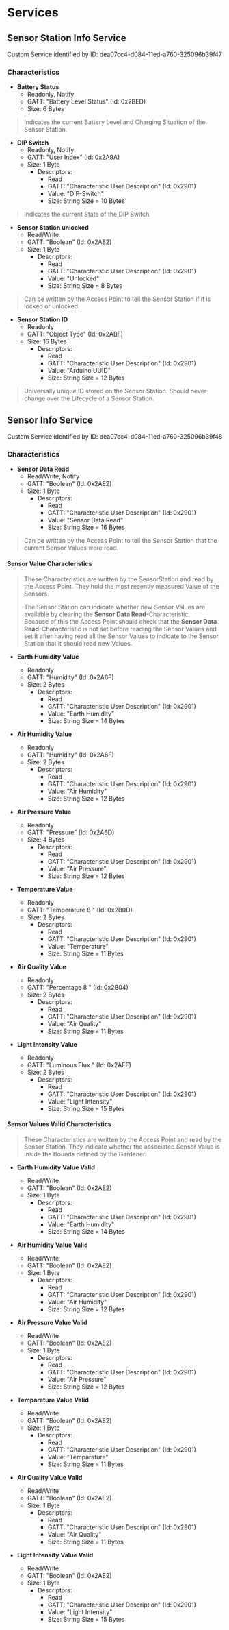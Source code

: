 
# Services

## Sensor Station Info Service

Custom Service identified by ID: dea07cc4-d084-11ed-a760-325096b39f47

### Characteristics 

- **Battery Status**
    - Readonly, Notify
    - GATT: "Battery Level Status" (Id: 0x2BED)
    - Size: 6 Bytes

> Indicates the current Battery Level and Charging Situation of the Sensor Station.

- **DIP Switch**
    - Readonly, Notify
    - GATT: "User Index" (Id: 0x2A9A)
    - Size: 1 Byte  
        - Descriptors:  
            - Read  
            - GATT: "Characteristic User Description" (Id: 0x2901)  
            - Value: "DIP-Switch"  
            - Size: String Size = 10 Bytes  

> Indicates the current State of the DIP Switch.

- **Sensor Station unlocked**
    - Read/Write
    - GATT: "Boolean" (Id: 0x2AE2)
    - Size: 1 Byte  
        - Descriptors:  
            - Read  
            - GATT: "Characteristic User Description" (Id: 0x2901)  
            - Value: "Unlocked"  
            - Size: String Size = 8 Bytes  

> Can be written by the Access Point to tell the Sensor Station 
> if it is locked or unlocked.

- **Sensor Station ID**
    - Readonly
    - GATT: "Object Type" (Id: 0x2ABF)
    - Size: 16 Bytes  
        - Descriptors:  
            - Read  
            - GATT: "Characteristic User Description" (Id: 0x2901)  
            - Value: "Arduino UUID"  
            - Size: String Size = 12 Bytes  

> Universally unique ID stored on the Sensor Station.
> Should never change over the Lifecycle of a Sensor Station. 

## Sensor Info Service

Custom Service identified by ID: dea07cc4-d084-11ed-a760-325096b39f48

### Characteristics

- **Sensor Data Read**
    - Read/Write, Notify
    - GATT: "Boolean" (Id: 0x2AE2)
    - Size: 1 Byte
        - Descriptors:  
            - Read  
            - GATT: "Characteristic User Description" (Id: 0x2901)  
            - Value: "Sensor Data Read"  
            - Size: String Size = 16 Bytes  

> Can be written by the Access Point to tell the Sensor Station 
> that the current Sensor Values were read.

#### Sensor Value Characteristics

> These Characteristics are written by the SensorStation and read by the Access Point. 
> They hold the most recently measured Value of the Sensors.
>
> The Sensor Station can indicate whether new Sensor Values are available by clearing the **Sensor Data Read**-Characteristic.  
> Because of this the Access Point should check that the **Sensor Data Read**-Characteristic is not set before reading the Sensor 
> Values and set it after having read all the Sensor Values to indicate to the Sensor Station that it should read new Values.

- **Earth Humidity Value**
    - Readonly
    - GATT: "Humidity" (Id: 0x2A6F)
    - Size: 2 Bytes  
        - Descriptors:  
            - Read  
            - GATT: "Characteristic User Description" (Id: 0x2901)  
            - Value: "Earth Humidity"  
            - Size: String Size = 14 Bytes  

- **Air Humidity Value**
    - Readonly
    - GATT: "Humidity" (Id: 0x2A6F)
    - Size: 2 Bytes  
        - Descriptors:  
            - Read  
            - GATT: "Characteristic User Description" (Id: 0x2901)  
            - Value: "Air Humidity"  
            - Size: String Size = 12 Bytes  

- **Air Pressure Value**
    - Readonly
    - GATT: "Pressure" (Id: 0x2A6D)
    - Size: 4 Bytes  
        - Descriptors:  
            - Read  
            - GATT: "Characteristic User Description" (Id: 0x2901)  
            - Value: "Air Pressure"  
            - Size: String Size = 12 Bytes  

- **Temperature Value**
    - Readonly
    - GATT: "Temperature 8 " (Id: 0x2B0D)
    - Size: 2 Bytes  
        - Descriptors:  
            - Read  
            - GATT: "Characteristic User Description" (Id: 0x2901)  
            - Value: "Temperature"  
            - Size: String Size = 11 Bytes  

- **Air Quality Value**
    - Readonly
    - GATT: "Percentage 8 " (Id: 0x2B04)
    - Size: 2 Bytes  
        - Descriptors:  
            - Read  
            - GATT: "Characteristic User Description" (Id: 0x2901)  
            - Value: "Air Quality"  
            - Size: String Size = 11 Bytes  

- **Light Intensity Value**
    - Readonly
    - GATT: "Luminous Flux " (Id: 0x2AFF)
    - Size: 2 Bytes  
        - Descriptors:  
            - Read  
            - GATT: "Characteristic User Description" (Id: 0x2901)  
            - Value: "Light Intensity"  
            - Size: String Size = 15 Bytes  

#### Sensor Values Valid Characteristics

> These Characteristics are written by the Access Point and read by the Sensor Station.
> They indicate whether the associated Sensor Value is inside the Bounds defined by the Gardener.

- **Earth Humidity Value Valid**
    - Read/Write
    - GATT: "Boolean" (Id: 0x2AE2)
    - Size: 1 Byte  
        - Descriptors:  
            - Read  
            - GATT: "Characteristic User Description" (Id: 0x2901)  
            - Value: "Earth Humidity"  
            - Size: String Size = 14 Bytes  

- **Air Humidity Value Valid**
    - Read/Write
    - GATT: "Boolean" (Id: 0x2AE2)
    - Size: 1 Byte  
        - Descriptors:  
            - Read  
            - GATT: "Characteristic User Description" (Id: 0x2901)  
            - Value: "Air Humidity"  
            - Size: String Size = 12 Bytes  

- **Air Pressure Value Valid**
    - Read/Write
    - GATT: "Boolean" (Id: 0x2AE2)
    - Size: 1 Byte  
        - Descriptors:  
            - Read  
            - GATT: "Characteristic User Description" (Id: 0x2901)  
            - Value: "Air Pressure"  
            - Size: String Size = 12 Bytes  

- **Temparature Value Valid**
    - Read/Write
    - GATT: "Boolean" (Id: 0x2AE2)
    - Size: 1 Byte  
        - Descriptors:  
            - Read  
            - GATT: "Characteristic User Description" (Id: 0x2901)  
            - Value: "Temparature"  
            - Size: String Size = 11 Bytes  

- **Air Quality Value Valid**
    - Read/Write
    - GATT: "Boolean" (Id: 0x2AE2)
    - Size: 1 Byte  
        - Descriptors:  
            - Read  
            - GATT: "Characteristic User Description" (Id: 0x2901)  
            - Value: "Air Quality"  
            - Size: String Size = 11 Bytes  

- **Light Intensity Value Valid**
    - Read/Write
    - GATT: "Boolean" (Id: 0x2AE2)
    - Size: 1 Byte  
        - Descriptors:  
            - Read  
            - GATT: "Characteristic User Description" (Id: 0x2901)  
            - Value: "Light Intensity"  
            - Size: String Size = 15 Bytes  

